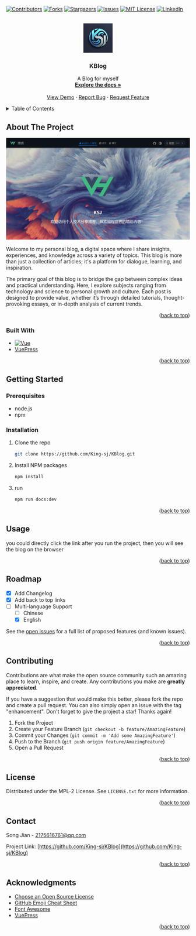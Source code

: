 <!-- Improved compatibility of back to top link: See: https://github.com/King-sj/KBlog/pull/73 -->
<a id="readme-top"></a>
<!--
*** Thanks for checking out the Best-README-Template. If you have a suggestion
*** that would make this better, please fork the repo and create a pull request
*** or simply open an issue with the tag "enhancement".
*** Don't forget to give the project a star!
*** Thanks again! Now go create something AMAZING! :D
-->



<!-- PROJECT SHIELDS -->
<!--
*** I'm using markdown "reference style" links for readability.
*** Reference links are enclosed in brackets [ ] instead of parentheses ( ).
*** See the bottom of this document for the declaration of the reference variables
*** for contributors-url, forks-url, etc. This is an optional, concise syntax you may use.
*** https://www.markdownguide.org/basic-syntax/#reference-style-links
-->
[![Contributors][contributors-shield]][contributors-url]
[![Forks][forks-shield]][forks-url]
[![Stargazers][stars-shield]][stars-url]
[![Issues][issues-shield]][issues-url]
[![MIT License][license-shield]][license-url]
[![LinkedIn][linkedin-shield]][linkedin-url]



<!-- PROJECT LOGO -->
<br />
<div align="center">
  <a href="https://github.com/King-sj/KBlog">
    <img src="images/logo.png" alt="Logo" width="80" height="80">
  </a>

  <h3 align="center">KBlog</h3>

  <p align="center">
    A Blog for myself
    <br />
    <a href="https://github.com/King-sj/KBlog"><strong>Explore the docs »</strong></a>
    <br />
    <br />
    <a href="http://bupt.online">View Demo</a>
    ·
    <a href="https://github.com/King-sj/KBlog/issues/new?labels=bug&template=bug-report---.md">Report Bug</a>
    ·
    <a href="https://github.com/King-sj/KBlog/issues/new?labels=enhancement&template=feature-request---.md">Request Feature</a>
  </p>
</div>



<!-- TABLE OF CONTENTS -->
<details>
  <summary>Table of Contents</summary>
  <ol>
    <li>
      <a href="#about-the-project">About The Project</a>
      <ul>
        <li><a href="#built-with">Built With</a></li>
      </ul>
    </li>
    <li>
      <a href="#getting-started">Getting Started</a>
      <ul>
        <li><a href="#prerequisites">Prerequisites</a></li>
        <li><a href="#installation">Installation</a></li>
      </ul>
    </li>
    <li><a href="#usage">Usage</a></li>
    <li><a href="#roadmap">Roadmap</a></li>
    <li><a href="#contributing">Contributing</a></li>
    <li><a href="#license">License</a></li>
    <li><a href="#contact">Contact</a></li>
    <li><a href="#acknowledgments">Acknowledgments</a></li>
  </ol>
</details>



<!-- ABOUT THE PROJECT -->
## About The Project

[![Product Name Screen Shot][product-screenshot]](http://bupt.online)

Welcome to my personal blog, a digital space where I share insights, experiences, and knowledge across a variety of topics. This blog is more than just a collection of articles; it's a platform for dialogue, learning, and inspiration.

The primary goal of this blog is to bridge the gap between complex ideas and practical understanding. Here, I explore subjects ranging from technology and science to personal growth and culture. Each post is designed to provide value, whether it’s through detailed tutorials, thought-provoking essays, or in-depth analysis of current trends.

<p align="right">(<a href="#readme-top">back to top</a>)</p>



### Built With

* [![Vue][Vue.js]][Vue-url]
* [VuePress](vuepress-url)

<p align="right">(<a href="#readme-top">back to top</a>)</p>



<!-- GETTING STARTED -->
## Getting Started

### Prerequisites
* node.js
* npm

### Installation

1. Clone the repo
   ```sh
   git clone https://github.com/King-sj/KBlog.git
   ```
2. Install NPM packages
   ```sh
   npm install
   ```
3. run
   ```sh
   npm run docs:dev
   ```

<p align="right">(<a href="#readme-top">back to top</a>)</p>



<!-- USAGE EXAMPLES -->
## Usage

you could directly click the link
after you run the project, then you will see the blog on the browser

<p align="right">(<a href="#readme-top">back to top</a>)</p>



<!-- ROADMAP -->
## Roadmap

- [x] Add Changelog
- [x] Add back to top links
- [ ] Multi-language Support
    - [ ] Chinese
    - [x] English

See the [open issues](https://github.com/King-sj/KBlog/issues) for a full list of proposed features (and known issues).

<p align="right">(<a href="#readme-top">back to top</a>)</p>



<!-- CONTRIBUTING -->
## Contributing

Contributions are what make the open source community such an amazing place to learn, inspire, and create. Any contributions you make are **greatly appreciated**.

If you have a suggestion that would make this better, please fork the repo and create a pull request. You can also simply open an issue with the tag "enhancement".
Don't forget to give the project a star! Thanks again!

1. Fork the Project
2. Create your Feature Branch (`git checkout -b feature/AmazingFeature`)
3. Commit your Changes (`git commit -m 'Add some AmazingFeature'`)
4. Push to the Branch (`git push origin feature/AmazingFeature`)
5. Open a Pull Request

<p align="right">(<a href="#readme-top">back to top</a>)</p>



<!-- LICENSE -->
## License

Distributed under the MPL-2 License. See `LICENSE.txt` for more information.

<p align="right">(<a href="#readme-top">back to top</a>)</p>



<!-- CONTACT -->
## Contact

Song Jian - 2175616761@qq.com

Project Link: [https://github.com/King-sj/KBlog](https://github.com/King-sj/KBlog)

<p align="right">(<a href="#readme-top">back to top</a>)</p>



<!-- ACKNOWLEDGMENTS -->
## Acknowledgments
* [Choose an Open Source License](https://choosealicense.com)
* [GitHub Emoji Cheat Sheet](https://www.webpagefx.com/tools/emoji-cheat-sheet)
* [Font Awesome](https://fontawesome.com)
* [VuePress](https://vuepress.vuejs.org/)

<p align="right">(<a href="#readme-top">back to top</a>)</p>



<!-- MARKDOWN LINKS & IMAGES -->
<!-- https://www.markdownguide.org/basic-syntax/#reference-style-links -->
[contributors-shield]: https://img.shields.io/github/contributors/King-sj/KBlog.svg?style=for-the-badge
[contributors-url]: https://github.com/King-sj/KBlog/graphs/contributors
[forks-shield]: https://img.shields.io/github/forks/King-sj/KBlog.svg?style=for-the-badge
[forks-url]: https://github.com/King-sj/KBlog/network/members
[stars-shield]: https://img.shields.io/github/stars/King-sj/KBlog.svg?style=for-the-badge
[stars-url]: https://github.com/King-sj/KBlog/stargazers
[issues-shield]: https://img.shields.io/github/issues/King-sj/KBlog.svg?style=for-the-badge
[issues-url]: https://github.com/King-sj/KBlog/issues
[license-shield]: https://img.shields.io/github/license/King-sj/KBlog.svg?style=for-the-badge
[license-url]: https://github.com/King-sj/KBlog/blob/master/LICENSE.txt
[linkedin-shield]: https://img.shields.io/badge/-LinkedIn-black.svg?style=for-the-badge&logo=linkedin&colorB=555
[linkedin-url]: https://linkedin.com/in/othneildrew
[product-screenshot]: images/screenshot.png

[Vue.js]: https://img.shields.io/badge/Vue.js-35495E?style=for-the-badge&logo=vuedotjs&logoColor=4FC08D
[Vue-url]: https://vuejs.org/

[vuepress-url]: https://vuepress.vuejs.org/
